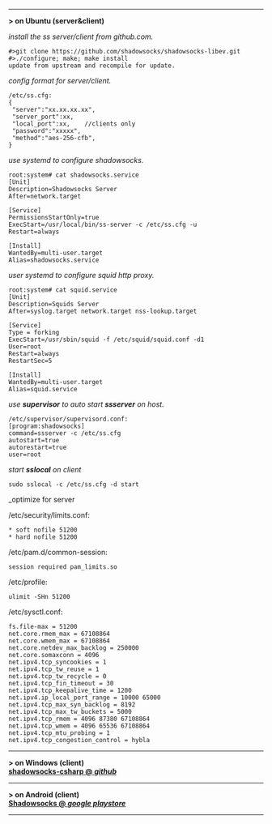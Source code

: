
***  

**> on Ubuntu (server&client)**  

_install the ss server/client from github.com._  

    #>git clone https://github.com/shadowsocks/shadowsocks-libev.git
    #>./configure; make; make install
    update from upstream and recompile for update.

_config format for server/client._  

    /etc/ss.cfg:  
    {  
     "server":"xx.xx.xx.xx",  
     "server_port":xx,  
     "local_port":xx,    //clients only
     "password":"xxxxx",  
     "method":"aes-256-cfb",  
    }


_use systemd to configure shadowsocks._  

    root:system# cat shadowsocks.service
    [Unit]
    Description=Shadowsocks Server
    After=network.target

    [Service]
    PermissionsStartOnly=true
    ExecStart=/usr/local/bin/ss-server -c /etc/ss.cfg -u
    Restart=always

    [Install]
    WantedBy=multi-user.target
    Alias=shadowsocks.service

_user systemd to configure squid http proxy._

    root:system# cat squid.service
    [Unit]
    Description=Squids Server
    After=syslog.target network.target nss-lookup.target

    [Service]
    Type = forking
    ExecStart=/usr/sbin/squid -f /etc/squid/squid.conf -d1
    User=root
    Restart=always
    RestartSec=5

    [Install]
    WantedBy=multi-user.target
    Alias=squid.service

_use **supervisor** to auto start **ssserver** on host._  

    /etc/supervisor/supervisord.conf:
    [program:shadowsocks]
    command=ssserver -c /etc/ss.cfg
    autostart=true
    autorestart=true
    user=root

_start **sslocal** on client_  

    sudo sslocal -c /etc/ss.cfg -d start  


_optimize for server

/etc/security/limits.conf:

	* soft nofile 51200
	* hard nofile 51200

/etc/pam.d/common-session:

	session required pam_limits.so

/etc/profile:

	ulimit -SHn 51200

/etc/sysctl.conf:

	fs.file-max = 51200
	net.core.rmem_max = 67108864
	net.core.wmem_max = 67108864
	net.core.netdev_max_backlog = 250000
	net.core.somaxconn = 4096
	net.ipv4.tcp_syncookies = 1
	net.ipv4.tcp_tw_reuse = 1
	net.ipv4.tcp_tw_recycle = 0
	net.ipv4.tcp_fin_timeout = 30
	net.ipv4.tcp_keepalive_time = 1200
	net.ipv4.ip_local_port_range = 10000 65000
	net.ipv4.tcp_max_syn_backlog = 8192
	net.ipv4.tcp_max_tw_buckets = 5000
	net.ipv4.tcp_rmem = 4096 87380 67108864
	net.ipv4.tcp_wmem = 4096 65536 67108864
	net.ipv4.tcp_mtu_probing = 1
	net.ipv4.tcp_congestion_control = hybla

***

**> on Windows (client)**  
**[shadowsocks-csharp @ _github_](https://github.com/shadowsocks/shadowsocks-csharp)**  
***

**> on Android (client)**  
**[Shadowsocks @ _google playstore_](https://play.google.com/store/apps/details?id=com.github.shadowsocks)**  

***  
